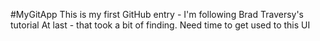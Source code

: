 #MyGitApp
This is my first GitHub entry - I'm following Brad Traversy's tutorial
At last - that took a bit of finding. Need time to get used to this UI
